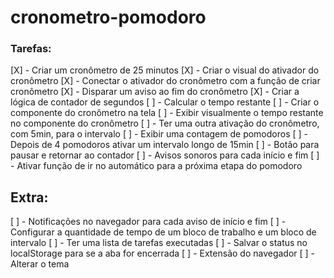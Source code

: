# cronometro-pomodoro

### Tarefas:

[X] - Criar um cronômetro de 25 minutos
[X] - Criar o visual do ativador do cronômetro
[X] - Conectar o ativador do cronômetro com a função de criar cronômetro
[X] - Disparar um aviso ao fim do cronômetro
[X] - Criar a lógica de contador de segundos
[ ] - Calcular o tempo restante 
[ ] - Criar o componente do cronômetro na tela
[ ] - Exibir visualmente o tempo restante no componente do cronômetro
[ ] - Ter uma outra ativação do cronômetro, com 5min, para o intervalo
[ ] - Exibir uma contagem de pomodoros
[ ] - Depois de 4 pomodoros ativar um intervalo longo de 15min
[ ] - Botão para pausar e retornar ao contador
[ ] - Avisos sonoros para cada início e fim
[ ] - Ativar função de ir no automático para a próxima etapa do pomodoro
## Extra:
[ ] - Notificações no navegador para cada aviso de início e fim
[ ] - Configurar a quantidade de tempo de um bloco de trabalho e um bloco de intervalo
[ ] - Ter uma lista de tarefas executadas
[ ] - Salvar o status no localStorage para se a aba for encerrada
[ ] - Extensão do navegador
[ ] - Alterar o tema